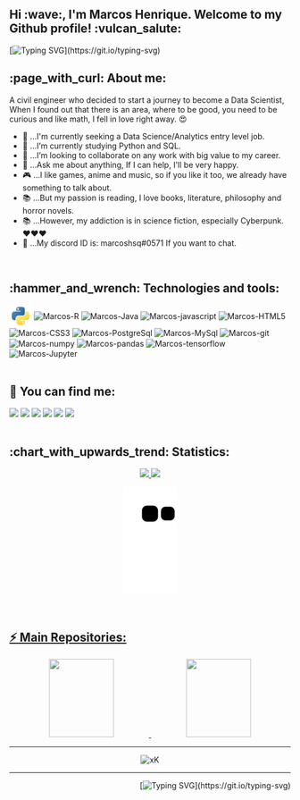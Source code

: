 <div align="left">

<h2 align="left">Hi :wave:, I'm Marcos Henrique. Welcome to my Github profile! :vulcan_salute:</h2>

[![Typing SVG](https://readme-typing-svg.herokuapp.com?font=Cheltenham+Condensed+Bold7&color=F7F7F7&lines=Passionate+about+Data!;Interested+in...;Artificial+Intelligence,;Data+Science,;Mathematics+and+Statistics.)](https://git.io/typing-svg)

<h2 align="left">:page_with_curl: About me:</h2>

A civil engineer who decided to start a journey to become a Data Scientist, When I found out that there is an area, where to be good, you need to be curious and like math, I fell in love right away. :heart_eyes: 
    <ul>
      <li>🔭 ...I'm currently seeking a Data Science/Analytics entry level job.</li>
      <li>🌱 ...I’m currently studying Python and SQL.</li>
      <li>👯 ...I’m looking to collaborate on any work with big value to my career.</li>
      <li>💬 ...Ask me about anything, If I can help, I'll be very happy.</li>
      <li>🎮 ...I like games, anime and music, so if you like it too, we already have something to talk about.</li>
      <li>📚 ...But my passion is reading, I love books, literature, philosophy and horror novels.</li>
      <li>📚 ...However, my addiction is in science fiction, especially Cyberpunk. ❤️❤️❤️</li>
      <li>💬 ...My discord ID is: marcoshsq#0571 If you want to chat.</li>
    </ul>
</div>

<br>

<h2 align="left">:hammer_and_wrench: Technologies and tools:</h2>

<div align="left">
<img align="center" alt="Marcos-Python" height="40" width="40" src="https://raw.githubusercontent.com/devicons/devicon/master/icons/python/python-original.svg"/>
<img align="center" alt="Marcos-R" height="40" width="40" src="https://cdn.jsdelivr.net/gh/devicons/devicon/icons/r/r-original.svg" />
<img align="center" alt="Marcos-Java" height="40" width="40" src="https://cdn.jsdelivr.net/gh/devicons/devicon/icons/java/java-original.svg" />
<img align="center" alt="Marcos-javascript" height="40" src="https://cdn.jsdelivr.net/gh/devicons/devicon/icons/javascript/javascript-original.svg" />
<img align="center" alt="Marcos-HTML5" height="40" width="40" src="https://cdn.jsdelivr.net/gh/devicons/devicon/icons/html5/html5-original.svg" />
<img align="center" alt="Marcos-CSS3" height="40" width="40" src="https://cdn.jsdelivr.net/gh/devicons/devicon/icons/css3/css3-original.svg" />
<img align="center" alt="Marcos-PostgreSql" height="40" width="40" src="https://cdn.jsdelivr.net/gh/devicons/devicon/icons/postgresql/postgresql-original.svg" />
<img align="center" alt="Marcos-MySql" height="40" width="40" src="https://cdn.jsdelivr.net/gh/devicons/devicon/icons/mysql/mysql-original.svg" />
<img align="center" alt="Marcos-git" height="40" width="40" src="https://cdn.jsdelivr.net/gh/devicons/devicon/icons/git/git-original.svg" />
<img align="center" alt="Marcos-numpy" height="40" width="40" src="https://cdn.jsdelivr.net/gh/devicons/devicon/icons/numpy/numpy-original.svg" />
<img align="center" alt="Marcos-pandas" height="40" width="40" src="https://cdn.jsdelivr.net/gh/devicons/devicon/icons/pandas/pandas-original.svg" />
<img align="center" alt="Marcos-tensorflow" height="40" width="40" src="https://cdn.jsdelivr.net/gh/devicons/devicon/icons/tensorflow/tensorflow-original.svg" />
<img align="center" alt="Marcos-Jupyter" height="40" width="40" src="https://cdn.jsdelivr.net/gh/devicons/devicon/icons/jupyter/jupyter-original.svg" />
</div> 

<br>

<h2 align="left">💬 You can find me:</h2>

 <div align="left"> 
   <a href="https://instagram.com/marcoshsq/" target="_blank"><img src="https://img.shields.io/badge/Instagram-E4405F?style=for-the-badge&logo=instagram&logoColor=white" target="_blank"></a> 
  <a href="https://twitter.com/marcoshsq" target="_blank"><img src="https://img.shields.io/badge/Twitter-1DA1F2?style=for-the-badge&logo=twitter&logoColor=white" target="_blank"></a>
  <a href="https://www.linkedin.com/in/marcoshsq/" target="_blank"><img src="https://img.shields.io/badge/-LinkedIn-%230077B5?style=for-the-badge&logo=linkedin&logoColor=white" target="_blank"></a> 
  <a href="https://medium.com/@marcoshsq" target="_blank"><img src="https://img.shields.io/badge/Medium-12100E?style=for-the-badge&logo=medium&logoColor=white" target="_blank"></a> 
  <a href="https://www.kaggle.com/marcoshsq" target="_blank"><img src="https://img.shields.io/badge/Kaggle-20BEFF?style=for-the-badge&logo=Kaggle&logoColor=white" target="_blank"></a>
   <a href="https://public.tableau.com/app/profile/marcoshsq" target="_blank"><img src="https://img.shields.io/badge/Tableau-E97627?style=for-the-badge&logo=Tableau&logoColor=white" target="_blank"></a>
</div>

<br>

<h2 align="left">:chart_with_upwards_trend: Statistics:</h2>

<div align="center">
    <a href="https://linktr.ee/marcos_hsq">
    <img height="180em" src="https://github-readme-stats.vercel.app/api?username=marcoshsq&show_icons=true&theme=midnight-purple&include_all_commits=true&count_private=true"/>
    <img height="180em" src="https://github-readme-stats.vercel.app/api/top-langs/?username=marcoshsq&layout=compact&langs_count=8&theme=midnight-purple "/>   
        
<div style="display: inline_block"> 

  ![Snake animation](https://github.com/marcoshsq/marcoshsq/blob/output/github-contribution-grid-snake.svg)
    
</div>

<br>

<h2 align="left">⚡ Main Repositories:</h2>  

<div align="center"> 
  <a href="https://github.com/marcoshsq/DS_Degree_Curriculum_Portfolio">
  <img height="140em" width="48%" src="https://github-readme-stats.vercel.app/api/pin/?username=marcoshsq&repo=DS_Degree_Curriculum_Portfolio&theme=midnight-purple" />
  </a>
  <a href="https://github.com/marcoshsq/Marcos_Henrique_Portfolio">
  <img height="140em" width="48%" src="https://github-readme-stats.vercel.app/api/pin/?username=marcoshsq&repo=Marcos_Henrique_Portfolio&theme=midnight-purple" />
  </a>
</div>

---

![xK](https://user-images.githubusercontent.com/64812097/159572273-0fc148a6-3594-480d-9204-fcd4a9effc46.gif)

<hr>      

<div align="right">

[![Typing SVG](https://readme-typing-svg.herokuapp.com/?color=F7F7F7&lines=𝑺𝑬𝑬+𝒀𝑶𝑼+𝑺𝑷𝑨𝑪𝑬+𝑪𝑶𝑾𝑩𝑶𝒀...)](https://git.io/typing-svg)

</div>

